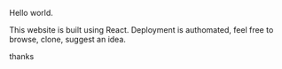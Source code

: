 Hello world.

This website is built using React. Deployment is authomated, feel free to browse, clone, suggest an idea.

thanks
